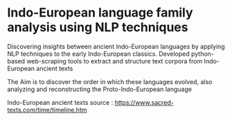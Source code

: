 # Indo-European language family analysis using NLP techniques

Discovering insights between ancient Indo-European languages by applying NLP techniques to the early Indo-European classics. Developed python-based web-scraping tools to extract and structure text corpora from Indo-European ancient texts

The Aim is to discover the order in which these languages evolved, also analyzing and reconstructing the Proto-Indo-European language

Indo-European ancient texts source : https://www.sacred-texts.com/time/timeline.htm
